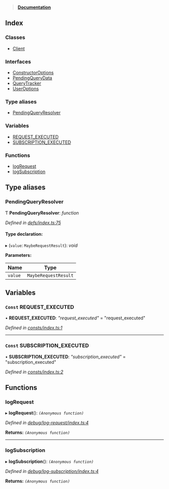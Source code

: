 > **[Documentation](README.md)**

## Index

### Classes

* [Client](classes/client.md)

### Interfaces

* [ConstructorOptions](interfaces/constructoroptions.md)
* [PendingQueryData](interfaces/pendingquerydata.md)
* [QueryTracker](interfaces/querytracker.md)
* [UserOptions](interfaces/useroptions.md)

### Type aliases

* [PendingQueryResolver](README.md#pendingqueryresolver)

### Variables

* [REQUEST_EXECUTED](README.md#const-request_executed)
* [SUBSCRIPTION_EXECUTED](README.md#const-subscription_executed)

### Functions

* [logRequest](README.md#logrequest)
* [logSubscription](README.md#logsubscription)

## Type aliases

###  PendingQueryResolver

Ƭ **PendingQueryResolver**: *function*

*Defined in [defs/index.ts:75](https://github.com/badbatch/graphql-box/blob/43ddea2/packages/client/src/defs/index.ts#L75)*

#### Type declaration:

▸ (`value`: `MaybeRequestResult`): *void*

**Parameters:**

Name | Type |
------ | ------ |
`value` | `MaybeRequestResult` |

## Variables

### `Const` REQUEST_EXECUTED

• **REQUEST_EXECUTED**: *"request_executed"* = "request_executed"

*Defined in [consts/index.ts:1](https://github.com/badbatch/graphql-box/blob/43ddea2/packages/client/src/consts/index.ts#L1)*

___

### `Const` SUBSCRIPTION_EXECUTED

• **SUBSCRIPTION_EXECUTED**: *"subscription_executed"* = "subscription_executed"

*Defined in [consts/index.ts:2](https://github.com/badbatch/graphql-box/blob/43ddea2/packages/client/src/consts/index.ts#L2)*

## Functions

###  logRequest

▸ **logRequest**(): *`(Anonymous function)`*

*Defined in [debug/log-request/index.ts:4](https://github.com/badbatch/graphql-box/blob/43ddea2/packages/client/src/debug/log-request/index.ts#L4)*

**Returns:** *`(Anonymous function)`*

___

###  logSubscription

▸ **logSubscription**(): *`(Anonymous function)`*

*Defined in [debug/log-subscription/index.ts:4](https://github.com/badbatch/graphql-box/blob/43ddea2/packages/client/src/debug/log-subscription/index.ts#L4)*

**Returns:** *`(Anonymous function)`*